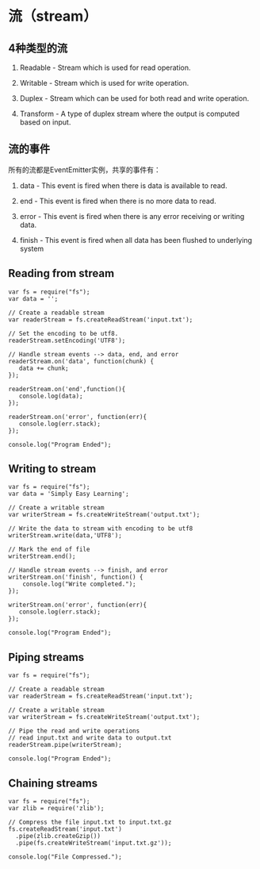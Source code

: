 # 流（stream）
## 4种类型的流
1. Readable - Stream which is used for read operation.

2. Writable - Stream which is used for write operation.

3. Duplex - Stream which can be used for both read and write operation.

4. Transform - A type of duplex stream where the output is computed based on input.

## 流的事件
所有的流都是EventEmitter实例，共享的事件有：

1. data - This event is fired when there is data is available to read.

2. end - This event is fired when there is no more data to read.

3. error - This event is fired when there is any error receiving or writing data.

4. finish - This event is fired when all data has been flushed to underlying system

## Reading from stream
```
var fs = require("fs");
var data = '';

// Create a readable stream
var readerStream = fs.createReadStream('input.txt');

// Set the encoding to be utf8. 
readerStream.setEncoding('UTF8');

// Handle stream events --> data, end, and error
readerStream.on('data', function(chunk) {
   data += chunk;
});

readerStream.on('end',function(){
   console.log(data);
});

readerStream.on('error', function(err){
   console.log(err.stack);
});

console.log("Program Ended");
```


## Writing to stream
```
var fs = require("fs");
var data = 'Simply Easy Learning';

// Create a writable stream
var writerStream = fs.createWriteStream('output.txt');

// Write the data to stream with encoding to be utf8
writerStream.write(data,'UTF8');

// Mark the end of file
writerStream.end();

// Handle stream events --> finish, and error
writerStream.on('finish', function() {
    console.log("Write completed.");
});

writerStream.on('error', function(err){
   console.log(err.stack);
});

console.log("Program Ended");
```

## Piping streams

```
var fs = require("fs");

// Create a readable stream
var readerStream = fs.createReadStream('input.txt');

// Create a writable stream
var writerStream = fs.createWriteStream('output.txt');

// Pipe the read and write operations
// read input.txt and write data to output.txt
readerStream.pipe(writerStream);

console.log("Program Ended");
```
## Chaining streams
```
var fs = require("fs");
var zlib = require('zlib');

// Compress the file input.txt to input.txt.gz
fs.createReadStream('input.txt')
  .pipe(zlib.createGzip())
  .pipe(fs.createWriteStream('input.txt.gz'));
  
console.log("File Compressed.");
```
